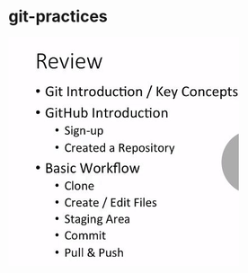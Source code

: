 # git-practices

![Git practices](https://github.com/dianavile/git-practices/blob/main/Git-Github.JPG)
